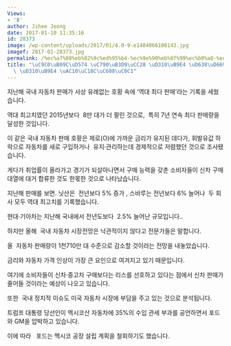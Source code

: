 ```yaml
---
Views:
- '8'
author: Jihee Jeong
date: 2017-01-10 11:35:16
id: 28373
image: /wp-content/uploads/2017/01/4.0-9-e1484066108143.jpg
imagef: 2017-01-28373.jpg
permalink: /%ec%a7%80%eb%82%9c%ed%95%b4-%ec%9e%90%eb%8f%99%ec%b0%a8-%ed%8c%90%eb%a7%a4-%ed%98%b8%ed%99%a9-%ec%98%ac%ed%95%b4-%ed%8c%90%eb%a7%a4-%ea%b0%90%ec%86%8c%ec%98%88%ec%83%81/
title: "\uC9C0\uB09C\uD574 \uC790\uB3D9\uCC28 \uD310\uB9E4 \uD638\uD669, \uC62C\uD574\
  \ \uD310\uB9E4 \uAC10\uC18C\uC608\uC0C1"
---
```


지난해 국내 자동차 판매가 사상 유례없는 호황 속에 &#8216;역대 최다 판매&#8217;라는 기록을 세웠습니다.

역대 최고치였던 2015년보다  8만 대가 더 팔린 것으로,  특히 7년 연속 최다 판매량을 달성한 것입니다.

이 같은 국내 자동차 판매 호황은 제로(O)에 가까운 금리가 유지된 데다가, 휘발유값 하락으로 자동차를 새로 구입하거나  유지·관리하는데 경제적으로 저렴했던 것으로 조사됐습니다.

게다가 취업률이 올라가고 경기가 되살아나면서 구매 능력을 갖춘 소비자들이 신차 구매 대열에 대거 합류한 것도 한몫한 것으로 나타났습니다.

지난해 판매를 보면. 닛산은  전년보다 5% 증가 , 스바루는 전년보다 6% 늘어나  두 회사 모두 역대 최고치를 기록했습니다.

현대·기아차는 지난해 국내에서 전년도보다  2.5% 늘어난 규모입니다..

하지만 올해  국내 자동차 시장전망은 낙관적이지 않다고 전문가들은 말합니다.

올  자동차 판매량이 1천710만 대 수준으로 감소할 것이라는 전망을 내놓았습니다.

금리와 자동차 가격 인상이 가장 큰 요인으로 여겨지고 있기 때문입니다.

여기에 소비자들이 신차·중고차 구매보다는 리스를 선호하고 있다는 점에서 신차 판매가 줄어들 것이라는 예상이 나오고 있습니다.

또한  국내 정치적 이슈도 미국 자동차 시장에 부담을 주고 있는 것으로 분석됩니다.

트럼프 대통령 당선인이 멕시코산 자동차에 35%의 수입 관세 부과를 공언하면서 포드와 GM을 압박하고 있습니다.

이에 따라   포드는 멕시코 공장 설립 계획을 철회하기도 했습니다.